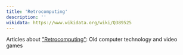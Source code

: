 ```yaml
---
title: 'Retrocomputing'
description: ''
wikidata: https://www.wikidata.org/wiki/Q389525
---
```


Articles about ["Retrocomputing"](https://en.wikipedia.org/wiki/Retrocomputing): Old computer technology and video games
